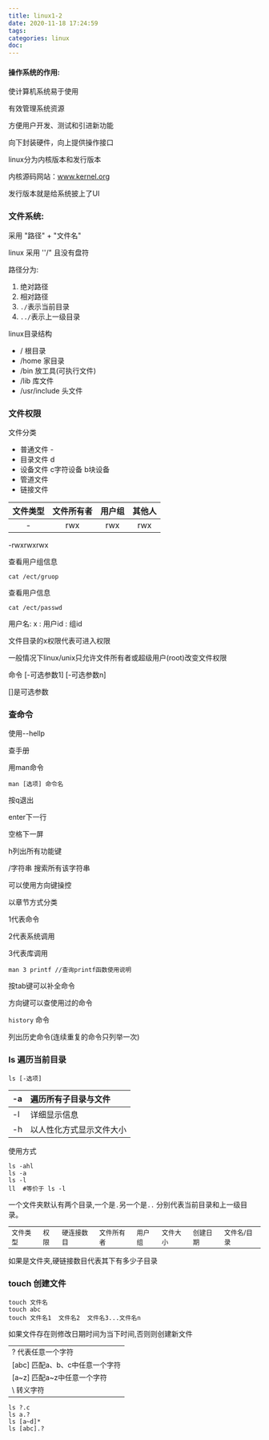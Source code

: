 ```yaml
---
title: linux1-2
date: 2020-11-18 17:24:59
tags:
categories: linux
doc:
---
```








#### 操作系统的作用:

使计算机系统易于使用

有效管理系统资源

方便用户开发、测试和引进新功能

向下封装硬件，向上提供操作接口



linux分为内核版本和发行版本

内核源码网站：www.kernel.org

发行版本就是给系统披上了UI



### 文件系统:

采用  "路径" + "文件名"

linux 采用 ''/" 且没有盘符

路径分为:

1. 绝对路径
2. 相对路径
3. `./`表示当前目录
4. `../`表示上一级目录

linux目录结构

- /  根目录
- /home  家目录
- /bin   放工具(可执行文件)
- /lib  库文件
- /usr/include  头文件



### 文件权限

文件分类

- 普通文件 -
- 目录文件 d
- 设备文件  c字符设备   b块设备
- 管道文件
- 链接文件  

| 文件类型 | 文件所有者 | 用户组 | 其他人 |
| :------: | :--------: | :----: | :----: |
|    -     |    rwx     |  rwx   |  rwx   |

-rwxrwxrwx

查看用户组信息

```shell
cat /ect/gruop
```

查看用户信息

```shell
cat /ect/passwd		
```

用户名: x : 用户id : 组id



文件目录的x权限代表可进入权限

一般情况下linux/unix只允许文件所有者或超级用户(root)改变文件权限



命令 [-可选参数1] [-可选参数n]

[]是可选参数



### 查命令

使用--hellp

查手册

用man命令

```
man [选项] 命令名
```

按q退出

enter下一行

空格下一屏

h列出所有功能键

/字符串 搜索所有该字符串

可以使用方向键操控

以章节方式分类

1代表命令

2代表系统调用

3代表库调用

```shell
man 3 printf //查询printf函数使用说明
```

按tab键可以补全命令

方向键可以查使用过的命令

`history` 命令 

列出历史命令(连续重复的命令只列举一次)

### ls 遍历当前目录

`ls [-选项]`

| -a   | 遍历所有子目录与文件     |
| :--- | :----------------------- |
| -l   | 详细显示信息             |
| -h   | 以人性化方式显示文件大小 |

使用方式

```shell
ls -ahl
ls -a
ls -l
ll  #等价于 ls -l
```

一个文件夹默认有两个目录,一个是`.`另一个是`..`   分别代表当前目录和上一级目录。

<table style="font-size:13px;">
<tr>
    <td>文件类型</td>
    <td>权限</td>
    <td>硬连接数目</td>
    <td>文件所有者</td>
    <td>用户组</td>
    <td>文件大小</td>
    <td>创建日期</td>
    <td>文件名/目录</td>
</tr>
</table>

如果是文件夹,硬链接数目代表其下有多少子目录



### touch 创建文件

```shell
touch 文件名
touch abc
touch 文件名1  文件名2  文件名3...文件名n
```

如果文件存在则修改日期时间为当下时间,否则则创建新文件

<table style="font-size:14px;">
<tr>
<td>?     代表任意一个字符</td>
</tr>

<tr>
<td>[abc]  匹配a、b、c中任意一个字符</td>
</tr>

<tr>
<td>[a~z] 匹配a~z中任意一个字符</td>
</tr>

<tr>
<td> \  转义字符</td>
</tr>

</table>



```shell
ls ?.c
ls a.?
ls [a~d]*
ls [abc].?
```





